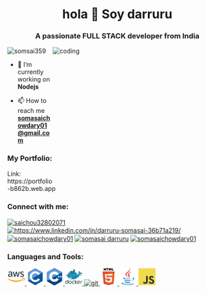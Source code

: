 <h1 align="center"> hola 👋 Soy darruru</h1>
<h3 align="center">A passionate FULL STACK developer from India</h3>

<img align="right"   align = "center" alt="coding" width="400" height = "300" src="https://user-images.githubusercontent.com/76832603/216790090-f3dfa30f-f2ab-42fd-94e4-dc2777efeb38.gif">

<p align="left"> <img src="https://komarev.com/ghpvc/?username=somsai359&label=visitors&color=0e75b6&style=flat" alt="somsai359" /> </p>

- 🌱 I’m currently working on **Nodejs**

- 📫 How to reach me **somasaichowdary01@gmail.com**


<h3 align="left">My Portfolio:</h3>
  Link: https://portfolio-b862b.web.app

<h3 align="left">Connect with me:</h3>
<p align="left">
<a href="https://twitter.com/saichou32802071" target="blank"><img align="center" src="https://raw.githubusercontent.com/rahuldkjain/github-profile-readme-generator/master/src/images/icons/Social/twitter.svg" alt="saichou32802071" height="30" width="40" /></a>
<a href="https://linkedin.com/in/https://www.linkedin.com/in/darruru-somasai-36b71a219/" target="blank"><img align="center" src="https://raw.githubusercontent.com/rahuldkjain/github-profile-readme-generator/master/src/images/icons/Social/linked-in-alt.svg" alt="https://www.linkedin.com/in/darruru-somasai-36b71a219/" height="30" width="40" /></a>
<a href="https://www.leetcode.com/somasaichowdary01" target="blank"><img align="center" src="https://raw.githubusercontent.com/rahuldkjain/github-profile-readme-generator/master/src/images/icons/Social/leet-code.svg" alt="somasaichowdary01" height="30" width="40" /></a>
<a href="https://www.hackerrank.com/somasaichowdary1" target="blank"><img align="center" src="https://raw.githubusercontent.com/rahuldkjain/github-profile-readme-generator/master/src/images/icons/Social/hackerearth.svg" alt="somasai darruru" height="30" width="40" /></a>
<a href="https://auth.geeksforgeeks.org/user/somasaichowdary01" target="blank"><img align="center" src="https://raw.githubusercontent.com/rahuldkjain/github-profile-readme-generator/master/src/images/icons/Social/geeks-for-geeks.svg" alt="somasaichowdary01" height="30" width="40" /></a>
</p>

<h3 align="left">Languages and Tools:</h3>
<p align="left"> <a href="https://aws.amazon.com" target="_blank" rel="noreferrer"> <img src="https://raw.githubusercontent.com/devicons/devicon/master/icons/amazonwebservices/amazonwebservices-original-wordmark.svg" alt="aws" width="40" height="40"/> </a> <a href="https://www.cprogramming.com/" target="_blank" rel="noreferrer"> <img src="https://raw.githubusercontent.com/devicons/devicon/master/icons/c/c-original.svg" alt="c" width="40" height="40"/> </a> <a href="https://www.w3schools.com/cpp/" target="_blank" rel="noreferrer"> <img src="https://raw.githubusercontent.com/devicons/devicon/master/icons/cplusplus/cplusplus-original.svg" alt="cplusplus" width="40" height="40"/> </a> <a href="https://www.docker.com/" target="_blank" rel="noreferrer"> <img src="https://raw.githubusercontent.com/devicons/devicon/master/icons/docker/docker-original-wordmark.svg" alt="docker" width="40" height="40"/> </a> <a href="https://git-scm.com/" target="_blank" rel="noreferrer"> <img src="https://www.vectorlogo.zone/logos/git-scm/git-scm-icon.svg" alt="git" width="40" height="40"/> </a> <a href="https://www.w3.org/html/" target="_blank" rel="noreferrer"> <img src="https://raw.githubusercontent.com/devicons/devicon/master/icons/html5/html5-original-wordmark.svg" alt="html5" width="40" height="40"/> </a> <a href="https://www.java.com" target="_blank" rel="noreferrer"> <img src="https://raw.githubusercontent.com/devicons/devicon/master/icons/java/java-original.svg" alt="java" width="40" height="40"/> </a> <a href="https://developer.mozilla.org/en-US/docs/Web/JavaScript" target="_blank" rel="noreferrer"> <img src="https://raw.githubusercontent.com/devicons/devicon/master/icons/javascript/javascript-original.svg" alt="javascript" width="40" height="40"/> </a>
